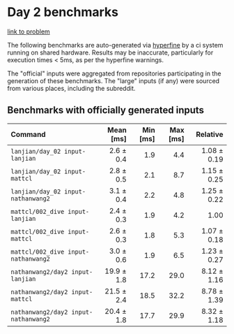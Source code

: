 # Day 2 benchmarks

[link to problem](http://adventofcode.com/2021/day/2)

The following benchmarks are auto-generated via [hyperfine](https://github.com/sharkdp/hyperfine) by a ci system running on shared hardware. Results may be inaccurate, particularly for execution times < 5ms, as per the hyperfine warnings.

The "official" inputs were aggregated from repositories participating in the generation of these benchmarks. The "large" inputs (if any) were sourced from various places, including the subreddit.

## Benchmarks with officially generated inputs
| Command | Mean [ms] | Min [ms] | Max [ms] | Relative |
|:---|---:|---:|---:|---:|
| `lanjian/day_02 input-lanjian` | 2.6 ± 0.4 | 1.9 | 4.4 | 1.08 ± 0.19 |
| `lanjian/day_02 input-mattcl` | 2.8 ± 0.5 | 2.1 | 8.7 | 1.15 ± 0.25 |
| `lanjian/day_02 input-nathanwang2` | 3.1 ± 0.4 | 2.2 | 4.8 | 1.25 ± 0.22 |
| `mattcl/002_dive input-lanjian` | 2.4 ± 0.3 | 1.9 | 4.2 | 1.00 |
| `mattcl/002_dive input-mattcl` | 2.6 ± 0.3 | 1.8 | 5.3 | 1.07 ± 0.18 |
| `mattcl/002_dive input-nathanwang2` | 3.0 ± 0.6 | 1.9 | 6.5 | 1.23 ± 0.27 |
| `nathanwang2/day2 input-lanjian` | 19.9 ± 1.8 | 17.2 | 29.0 | 8.12 ± 1.16 |
| `nathanwang2/day2 input-mattcl` | 21.5 ± 2.4 | 18.5 | 32.2 | 8.78 ± 1.39 |
| `nathanwang2/day2 input-nathanwang2` | 20.4 ± 1.8 | 17.7 | 29.9 | 8.32 ± 1.18 |
